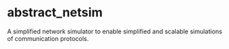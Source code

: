 # abstract_netsim
A simplified network simulator to enable simplified and scalable simulations of communication protocols.
